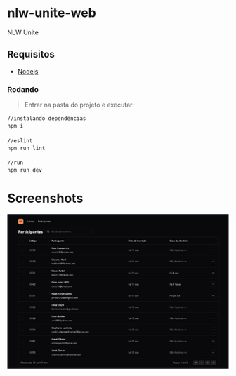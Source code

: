 # nlw-unite-web
NLW Unite

## Requisitos
- [Nodejs](https://nodejs.org/en/download/)

### Rodando
> Entrar na pasta do projeto e executar: 

```sh 
//instalando dependências 
npm i 

//eslint
npm run lint

//run
npm run dev
```

# Screenshots
<p align="center">
  <img src="https://github.com/karenyov/nlw-unite-web/blob/main/app.png" width="700">
</p>
